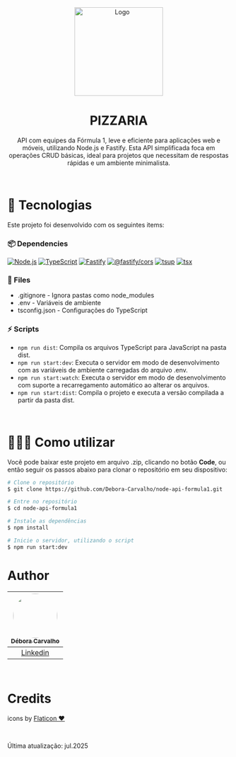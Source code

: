 <div align="center">

  <img src="./.github/pizza.png" alt="Logo" height="200">
  <h1 align="center"><strong>PIZZARIA</strong></h1>
  <p align="center">
	  API com equipes da Fórmula 1, leve e eficiente para aplicações web e móveis, utilizando Node.js e Fastify. Esta API simplificada foca em operações CRUD básicas, ideal para projetos que necessitam de respostas rápidas e um ambiente minimalista.
  </p>

</div>

<br />

# 🚀 Tecnologias

Este projeto foi desenvolvido com os seguintes items:

### 📦 Dependencies

  <!-- Badges -->
<div align="start">
  
  [![Node.js][nodejs-badge]][nodejs]
  [![TypeScript][ts-badge]][typescript]
  [![Fastify][fastify-badge]][fastify]
  [![@fastify/cors][fastify-cors-badge]][fastify-cors]
  [![tsup][tsup-badge]][tsup]
  [![tsx][tsx-badge]][tsx]

</div>

### 📄 Files

- .gitignore - Ignora pastas como node_modules
- .env - Variáveis de ambiente
- tsconfig.json - Configurações do TypeScript

### ⚡ Scripts

- `npm run dist`: Compila os arquivos TypeScript para JavaScript na pasta dist.
- `npm run start:dev`: Executa o servidor em modo de desenvolvimento com as variáveis de ambiente carregadas do arquivo .env.
- `npm run start:watch`: Executa o servidor em modo de desenvolvimento com suporte a recarregamento automático ao alterar os arquivos.
- `npm run start:dist`: Compila o projeto e executa a versão compilada a partir da pasta dist.

<br />

# 👩🏽‍💻 Como utilizar

Você pode baixar este projeto em arquivo .zip, clicando no botão <b>Code</b>, ou então seguir os passos abaixo para clonar o repositório em seu dispositivo:

```bash
# Clone o repositório 
$ git clone https://github.com/Debora-Carvalho/node-api-formula1.git

# Entre no repositório
$ cd node-api-formula1

# Instale as dependências
$ npm install

# Inicie o servidor, utilizando o script 
$ npm run start:dev
```

# Author

| [<img src="https://avatars2.githubusercontent.com/u/104103793?v=4" style="width: 100px; height: 100px; border-radius: 50%;"><br><sub>Débora Carvalho</sub>](https://github.com/Debora-Carvalho) |
| :---------------------------------------------------------------------------------------------------------------------------------------: |
|                                            [Linkedin](www.linkedin.com/in/debora-vieira-carvalho-45a478205)                                             |

<br />

# Credits

icons by [Flaticon ❤️][flaticon-icon]

<br />

Última atualização: jul.2025


[flaticon-icon]: https://www.flaticon.com/free-sticker/finish-flag_7295076
[nodejs-badge]: https://img.shields.io/badge/Node.js-%3E%3D20.00-blue.svg
[nodejs]: https://nodejs.org/
[ts-badge]: https://img.shields.io/badge/TypeScript-5.8-blue.svg
[typescript]: https://www.typescriptlang.org/
[typescript-npm]: https://www.npmjs.com/package/typescript
[fastify-badge]: https://img.shields.io/badge/Fastify-%3E%3D4.0-black.svg
[fastify]: https://www.fastify.io/
[fastify-cors-badge]: https://img.shields.io/badge/@fastify/cors-latest-black.svg
[fastify-cors]: https://github.com/fastify/fastify-cors
[tsup-badge]: https://img.shields.io/badge/tsup-latest-blue.svg
[tsup]: https://github.com/egoist/tsup
[tsx-badge]: https://img.shields.io/badge/tsx-latest-blue.svg
[tsx]: https://github.com/esbuild-kit/tsx

